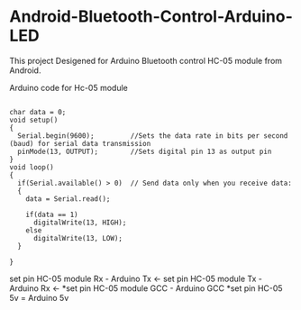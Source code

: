 # Android-Bluetooth-Control-Arduino-LED

This project Desigened for Arduino Bluetooth control HC-05 module from Android.

Arduino code for Hc-05 module 

```

char data = 0;               
void setup() 
{
  Serial.begin(9600);         //Sets the data rate in bits per second (baud) for serial data transmission
  pinMode(13, OUTPUT);        //Sets digital pin 13 as output pin
}
void loop()
{
  if(Serial.available() > 0)  // Send data only when you receive data:
  {
    data = Serial.read();             
          
    if(data == 1)            
      digitalWrite(13, HIGH);  
    else
      digitalWrite(13, LOW);   
  }                           
 
}
```
set pin HC-05 module Rx - Arduino Tx <-
set pin HC-05 module Tx - Arduino Rx <-
*set pin HC-05 module GCC - Arduino GCC
*set pin HC-05 5v = Arduino 5v

